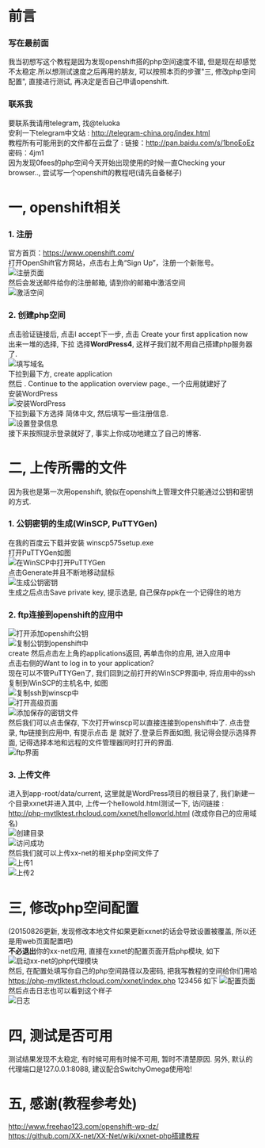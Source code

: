 # 前言
### 写在最前面
我当初想写这个教程是因为发现openshift搭的php空间速度不错, 但是现在却感觉不太稳定.所以想测试速度之后再用的朋友, 可以按照本页的步骤"三, 修改php空间配置", 直接进行测试, 再决定是否自己申请openshift.
### 联系我
要联系我请用telegram, 找@teluoka     
安利一下telegram中文站 : http://telegram-china.org/index.html    
教程所有可能用到的文件都在云盘了 : 链接：http://pan.baidu.com/s/1bnoEoEz 密码：4jm1    
因为发现0fees的php空间今天开始出现使用的时候一直Checking your browser.., 尝试写一个openshift的教程吧(请先自备梯子)     

# 一, openshift相关
### 1. 注册
官方首页：https://www.openshift.com/    
打开OpenShift官方网站，点击右上角“Sign Up”，注册一个新账号。    
![注册页面](http://php-teluoka.rhcloud.com/os-photo/001signup.png)     
然后会发送邮件给你的注册邮箱, 请到你的邮箱中激活空间     
![激活空间](http://php-teluoka.rhcloud.com/os-photo/002vify.png)     
### 2. 创建php空间
点击验证链接后, 点击I accept下一步, 点击 Create your first application now     
出来一堆的选择, 下拉 选择**WordPress4**, 这样子我们就不用自己搭建php服务器了.    
![填写域名](http://php-teluoka.rhcloud.com/os-photo/003account1.png)  
下拉到最下方, create application    
然后 . Continue to the application overview page., 一个应用就建好了    
安装WordPress    
![安装WordPress](http://php-teluoka.rhcloud.com/os-photo/013wpinstall.png)    
下拉到最下方选择 简体中文, 然后填写一些注册信息.     
![设置登录信息](http://php-teluoka.rhcloud.com/os-photo/012wp.png)    
接下来按照提示登录就好了, 事实上你成功地建立了自己的博客.   

# 二, 上传所需的文件
因为我也是第一次用openshift, 貌似在openshift上管理文件只能通过公钥和密钥的方式.    
### 1. 公钥密钥的生成(WinSCP, PuTTYGen)
在我的百度云下载并安装 winscp575setup.exe    
打开PuTTYGen如图    
![在WinSCP中打开PuTTYGen](http://php-teluoka.rhcloud.com/os-photo/004winscp.png)    
点击Generate并且不断地移动鼠标     
![生成公钥密钥](http://php-teluoka.rhcloud.com/os-photo/005gen.png)   
生成之后点击Save private key, 提示选是, 自己保存ppk在一个记得住的地方   
### 2. ftp连接到openshift的应用中
![打开添加openshift公钥](http://php-teluoka.rhcloud.com/os-photo/006addpub.png)   
![复制公钥到openshift中](http://php-teluoka.rhcloud.com/os-photo/007copy.png)   
create 然后点击左上角的applications返回, 再单击你的应用, 进入应用中    
点击右侧的Want to log in to your application?    
现在可以不管PuTTYGen了, 我们回到之前打开的WinSCP界面中, 将应用中的ssh复制到WinSCP的主机名中, 如图    
![复制ssh到winscp中](http://php-teluoka.rhcloud.com/os-photo/008copy2.png)    
![打开高级页面](http://php-teluoka.rhcloud.com/os-photo/009winscp1.png)    
![添加保存的密钥文件](http://php-teluoka.rhcloud.com/os-photo/010winscp2.png)    
然后我们可以点击保存, 下次打开winscp可以直接连接到openshift中了. 点击登录, ftp链接到应用中, 有提示点击 是 就好了.登录后界面如图, 我记得会提示选择界面, 记得选择本地和远程的文件管理器同时打开的界面.     
![ftp界面](http://php-teluoka.rhcloud.com/os-photo/011login.png)     
### 3. 上传文件
进入到app-root/data/current, 这里就是WordPress项目的根目录了, 我们新建一个目录xxnet并进入其中, 上传一个hellowold.html测试一下, 访问链接 : http://php-mytlktest.rhcloud.com/xxnet/helloworld.html (改成你自己的应用域名)    
![创建目录](http://php-teluoka.rhcloud.com/os-photo/014cflod.png)     
![访问成功](http://php-teluoka.rhcloud.com/os-photo/015done.png)    
然后我们就可以上传xx-net的相关php空间文件了    
![上传1](http://php-teluoka.rhcloud.com/os-photo/016upload.png)    
![上传2](http://php-teluoka.rhcloud.com/os-photo/017up2.png)    

# 三, 修改php空间配置
(20150826更新, 发现修改本地文件如果更新xxnet的话会导致设置被覆盖, 所以还是用web页面配置吧)     
**不必退出**你的xx-net应用, 直接在xxnet的配置页面开启php模块, 如下           
![启动xx-net的php代理模块](http://php-teluoka.rhcloud.com/os-photo/020xxnet.png)    
然后, 在配置处填写你自己的php空间路径以及密码, 把我写教程的空间给你们用哈      
https://php-mytlktest.rhcloud.com/xxnet/index.php 123456 如下 
![配置页面](http://php-teluoka.rhcloud.com/os-photo/022php-ini.png)       
然后点击日志也可以看到这个样子      
![日志](http://php-teluoka.rhcloud.com/os-photo/021phpproxy.png)      

# 四, 测试是否可用
测试结果发现不太稳定, 有时候可用有时候不可用, 暂时不清楚原因.
另外, 默认的代理端口是127.0.0.1:8088, 建议配合SwitchyOmega使用哈!

# 五, 感谢(教程参考处)
http://www.freehao123.com/openshift-wp-dz/     
https://github.com/XX-net/XX-Net/wiki/xxnet-php搭建教程    
